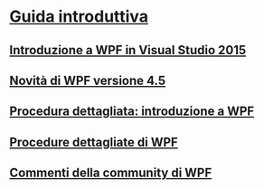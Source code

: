 # [Guida introduttiva](index.md)
## [Introduzione a WPF in Visual Studio 2015](introduction-to-wpf-in-vs.md)
## [Novità di WPF versione 4.5](whats-new.md)
## [Procedura dettagliata: introduzione a WPF](walkthrough-my-first-wpf-desktop-application.md)
## [Procedure dettagliate di WPF](wpf-walkthroughs.md)
## [Commenti della community di WPF](community-feedback.md)
